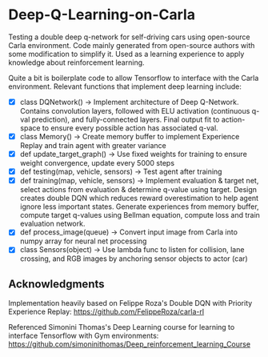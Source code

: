# Deep-Q-Learning-on-Carla
Testing a double deep q-network for self-driving cars using open-source Carla environment. Code mainly generated from open-source authors with some modification to simplify it. Used as a learning experience to apply knowledge about reinforcement learning. 

Quite a bit is boilerplate code to allow Tensorflow to interface with the Carla environment. Relevant functions that implement deep learning include:

- [x] class DQNetwork() -> Implement architecture of Deep Q-Network. Contains convolution layers, followed with ELU activation (continuous q-val prediction), and fully-connected layers. Final output fit to action-space to ensure every possible action has associated q-val. 
- [x] class Memory() -> Create memory buffer to implement Experience Replay and train agent with greater variance
- [x] def update_target_graph() -> Use fixed weights for training to ensure weight convergence, update every 5000 steps 
- [x] def testing(map, vehicle, sensors) -> Test agent after training 
- [x] def training(map, vehicle, sensors) -> Implement evaluation & target net, select actions from evaluation & determine q-value using target. Design creates double DQN which reduces reward overestimation to help agent ignore less important states. Generate experiences from memory buffer, compute target q-values using Bellman equation, compute loss and train evaluation network. 
- [x] def process_image(queue) -> Convert input image from Carla into numpy array for neural net processing   
- [x] class Sensors(object) -> Use lambda func to listen for collision, lane crossing, and RGB images by anchoring sensor objects to actor (car)

## Acknowledgments
Implementation heavily based on Felippe Roza's Double DQN with Priority Experience Replay: https://github.com/FelippeRoza/carla-rl

Referenced Simonini Thomas's Deep Learning course for learning to interface Tensorflow with Gym environments: https://github.com/simoninithomas/Deep_reinforcement_learning_Course
